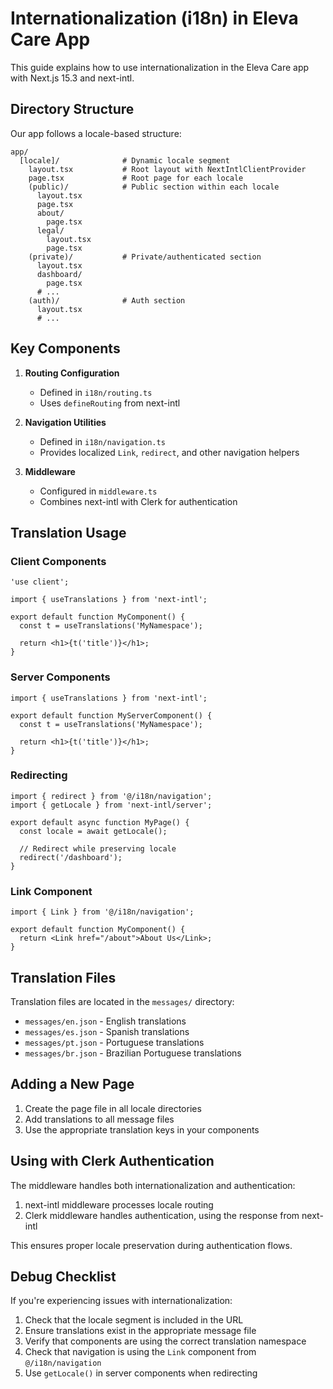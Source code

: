 # Internationalization (i18n) in Eleva Care App

This guide explains how to use internationalization in the Eleva Care app with Next.js 15.3 and next-intl.

## Directory Structure

Our app follows a locale-based structure:

```
app/
  [locale]/              # Dynamic locale segment
    layout.tsx           # Root layout with NextIntlClientProvider
    page.tsx             # Root page for each locale
    (public)/            # Public section within each locale
      layout.tsx
      page.tsx
      about/
        page.tsx
      legal/
        layout.tsx
        page.tsx
    (private)/           # Private/authenticated section
      layout.tsx
      dashboard/
        page.tsx
      # ...
    (auth)/              # Auth section
      layout.tsx
      # ...
```

## Key Components

1. **Routing Configuration**
   - Defined in `i18n/routing.ts`
   - Uses `defineRouting` from next-intl

2. **Navigation Utilities**
   - Defined in `i18n/navigation.ts`
   - Provides localized `Link`, `redirect`, and other navigation helpers

3. **Middleware**
   - Configured in `middleware.ts`
   - Combines next-intl with Clerk for authentication

## Translation Usage

### Client Components

```tsx
'use client';

import { useTranslations } from 'next-intl';

export default function MyComponent() {
  const t = useTranslations('MyNamespace');

  return <h1>{t('title')}</h1>;
}
```

### Server Components

```tsx
import { useTranslations } from 'next-intl';

export default function MyServerComponent() {
  const t = useTranslations('MyNamespace');

  return <h1>{t('title')}</h1>;
}
```

### Redirecting

```tsx
import { redirect } from '@/i18n/navigation';
import { getLocale } from 'next-intl/server';

export default async function MyPage() {
  const locale = await getLocale();

  // Redirect while preserving locale
  redirect('/dashboard');
}
```

### Link Component

```tsx
import { Link } from '@/i18n/navigation';

export default function MyComponent() {
  return <Link href="/about">About Us</Link>;
}
```

## Translation Files

Translation files are located in the `messages/` directory:

- `messages/en.json` - English translations
- `messages/es.json` - Spanish translations
- `messages/pt.json` - Portuguese translations
- `messages/br.json` - Brazilian Portuguese translations

## Adding a New Page

1. Create the page file in all locale directories
2. Add translations to all message files
3. Use the appropriate translation keys in your components

## Using with Clerk Authentication

The middleware handles both internationalization and authentication:

1. next-intl middleware processes locale routing
2. Clerk middleware handles authentication, using the response from next-intl

This ensures proper locale preservation during authentication flows.

## Debug Checklist

If you're experiencing issues with internationalization:

1. Check that the locale segment is included in the URL
2. Ensure translations exist in the appropriate message file
3. Verify that components are using the correct translation namespace
4. Check that navigation is using the `Link` component from `@/i18n/navigation`
5. Use `getLocale()` in server components when redirecting
